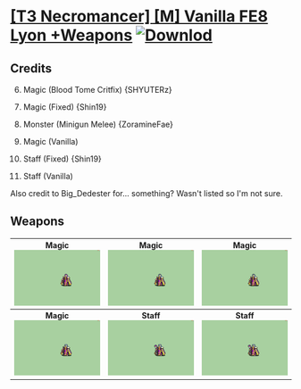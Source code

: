 # [\[T3 Necromancer\] \[M\] Vanilla FE8 Lyon +Weapons](./) [![Downlod](https://img.shields.io/badge/Download--red?style=social&logo=github)](https://minhaskamal.github.io/DownGit/#/home?url=https://github.com/Klokinator/FE-Repo/tree/main/Battle%20Animations%2FMagi%20-%20Dark-Type%2F%5BT3%20Necromancer%5D%20%5BM%5D%20Vanilla%20FE8%20Lyon%20%2BWeapons)
## Credits

6. Magic (Blood Tome Critfix) {SHYUTERz}

6. Magic (Fixed) {Shin19}

6. Monster (Minigun Melee) {ZoramineFae}

6. Magic (Vanilla)

7. Staff (Fixed) {Shin19}

7. Staff (Vanilla)

Also credit to Big_Dedester for... something? Wasn't listed so I'm not sure.

## Weapons

| <b>Magic</b><br/><img alt="Magic animation" src="./6.%20Magic%20(Blood%20Tome%20Critfix)/Magic.gif"/> | <b>Magic</b><br/><img alt="Magic animation" src="./6.%20Magic%20(Fixed)/Magic.gif"/> | <b>Magic</b><br/><img alt="Magic animation" src="./6.%20Magic%20(Minigun%20Melee)/Magic.gif"/> |
| :---: | :---: | :---: |
| <b>Magic</b><br/><img alt="Magic animation" src="./6.%20Magic%20(Vanilla)/Magic.gif"/> | <b>Staff</b><br/><img alt="Staff animation" src="./7.%20Staff%20(Fixed)/Staff.gif"/> | <b>Staff</b><br/><img alt="Staff animation" src="./7.%20Staff%20(Vanilla)/Staff.gif"/> |
